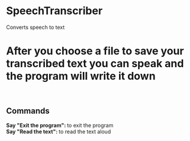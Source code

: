 # SpeechTranscriber
 Converts speech to text

 <h1>After you choose a file to save your transcribed text you can speak and the program will write it down</h1> <br>
 <h2>Commands</h2>
 <span><b>Say "Exit the program": </b> to exit the program</span><br>
 <span><b>Say "Read the text": </b> to read the text aloud</span>
 
